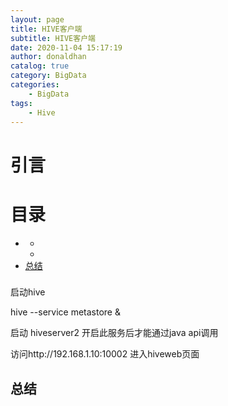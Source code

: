 ```yaml
---
layout: page
title: HIVE客户端
subtitle: HIVE客户端
date: 2020-11-04 15:17:19
author: donaldhan
catalog: true
category: BigData
categories:
    - BigData
tags:
    - Hive
---
```


# 引言




# 目录
* [](#)
    * [](#)
    * [](#)
* [总结](#总结)




###

启动hive

hive --service metastore &

 

启动 hiveserver2 开启此服务后才能通过java api调用

 访问http://192.168.1.10:10002   进入hiveweb页面

###


## 总结
